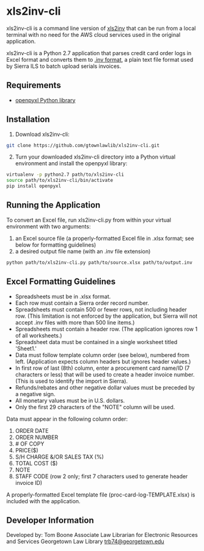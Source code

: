 # xls2inv-cli #

xls2inv-cli is a command line version of [xls2inv](https://github.com/gtownlawlib/xls2inv) that can be run from a local terminal with no need for the AWS cloud services used in the original application.

xls2inv-cli is a Python 2.7 application that parses credit card order logs in Excel format and converts them to [.inv format](http://vendordocs.iii.com/#serials_elec_invoicing.html), a plain text file format used by Sierra ILS to batch upload serials invoices.

## Requirements ##

* [openpyxl Python library](http://openpyxl.readthedocs.io)

## Installation ##

1. Download xls2inv-cli:
```bash
git clone https://github.com/gtownlawlib/xls2inv-cli.git
```

2. Turn your downloaded xls2inv-cli directory into a Python virtual environment and install the openpyxl library:
```bash
virtualenv -p python2.7 path/to/xls2inv-cli
source path/to/xls2inv-cli/bin/activate
pip install openpyxl
```

## Running the Application ##

To convert an Excel file, run xls2inv-cli.py from within your virtual environment with two arguments:
1. an Excel source file (a properly-formatted Excel file in .xlsx format; see below for formatting guidelines)
2. a desired output file name (with an .inv file extension)
```bash
python path/to/xls2inv-cli.py path/to/source.xlsx path/to/output.inv
```

## Excel Formatting Guidelines ##

* Spreadsheets must be in .xlsx format.
* Each row must contain a Sierra order record number.
* Spreadsheets must contain 500 or fewer rows, not including header row. (This limitation is not enforced by the application, but Sierra will not accept .inv files with more than 500 line items.)
* Spreadsheets must contain a header row. (The application ignores row 1 of all worksheets.)
* Spreadsheet data must be contained in a single worksheet titled 'Sheet1.'
* Data must follow template column order (see below), numbered from left. (Application expects column headers but ignores header values.)
* In first row of last (8th) column, enter a procurement card name/ID (7 characters or less) that will be used to create a header invoice number. (This is used to identify the import in Sierra).
* Refunds/rebates and other negative dollar values must be preceded by a negative sign.
* All monetary values must be in U.S. dollars.
* Only the first 29 characters of the "NOTE" column will be used.

Data must appear in the following column order:
1. ORDER DATE
2. ORDER NUMBER
3. \# OF COPY
4. PRICE($)
5. S/H CHARGE &/OR SALES TAX (%)
6. TOTAL COST ($)
7. NOTE
8. STAFF CODE (row 2 only; first 7 characters used to generate header invoice ID)

A properly-formatted Excel template file (proc-card-log-TEMPLATE.xlsx) is included with the application.

## Developer Information ##

Developed by:
Tom Boone
Associate Law Librarian for Electronic Resources and Services
Georgetown Law Library
<trb74@georgetown.edu>
